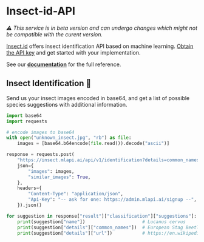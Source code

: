 # Insect-id-API
*⚠️ This service is in beta version and can undergo changes which might not be compatible with the curent version.*

[Insect.id](https://insect.id) offers insect identification API based on machine learning. [Obtain the API key](https://admin.mlapi.ai/signup) and get started with your implementation.

See our **[documentation](https://github.com/flowerchecker/Insect-id-API/wiki)** for the full reference.

## Insect Identification 🐞
Send us your insect images encoded in base64, and get a list of possible species suggestions with additional information.
```python
import base64
import requests

# encode images to base64
with open("unknown_insect.jpg", "rb") as file:
    images = [base64.b64encode(file.read()).decode("ascii")]

response = requests.post(
    "https://insect.mlapi.ai/api/v1/identification?details=common_names,url",
    json={
        "images": images,
        "similar_images": True,
    },
    headers={
        "Content-Type": "application/json",
        "Api-Key": "-- ask for one: https://admin.mlapi.ai/signup --",
    }).json()

for suggestion in response["result"]["classification"]["suggestions"]:
    print(suggestion["name"])                     # Lucanus cervus
    print(suggestion["details"]["common_names"])  # European Stag Beetle
    print(suggestion["details"]["url"])           # https://en.wikipedia.org/wiki/Lucanus_cervus
```

